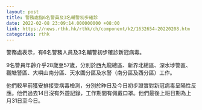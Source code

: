 ```yaml
---
layout: post
title: 警務處指6名警員及3名輔警初步確診
date: 2022-02-08 23:09:14.000000000 +08:00
link: https://news.rthk.hk/rthk/ch/component/k2/1632654-20220208.htm
categories: rthk
---
```


警務處表示，有6名警務人員及3名輔警初步確診新冠病毒。

9名警員年齡介乎28歲至57歲，分別於西九龍總區、新界北總區、深水埗警區、觀塘警區、大嶼山南分區、天水圍分區及水警（南分區及西分區）工作。

他們較早前獲安排接受病毒檢測，分別於昨日及今日初步證實對新冠病毒呈陽性反應。他們過去14日沒有外遊記錄，工作期間有佩戴口罩。他們最後上班日期為上月31日至今日。
